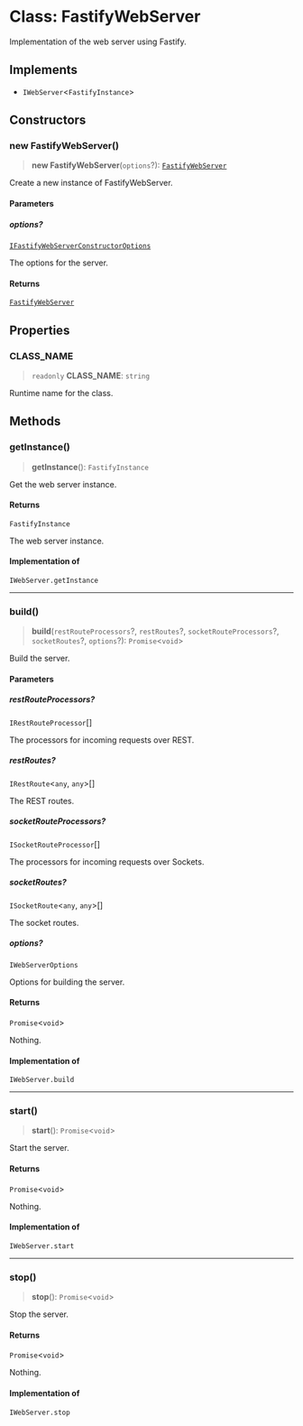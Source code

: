 # Class: FastifyWebServer

Implementation of the web server using Fastify.

## Implements

- `IWebServer`\<`FastifyInstance`\>

## Constructors

### new FastifyWebServer()

> **new FastifyWebServer**(`options`?): [`FastifyWebServer`](FastifyWebServer.md)

Create a new instance of FastifyWebServer.

#### Parameters

##### options?

[`IFastifyWebServerConstructorOptions`](../interfaces/IFastifyWebServerConstructorOptions.md)

The options for the server.

#### Returns

[`FastifyWebServer`](FastifyWebServer.md)

## Properties

### CLASS\_NAME

> `readonly` **CLASS\_NAME**: `string`

Runtime name for the class.

## Methods

### getInstance()

> **getInstance**(): `FastifyInstance`

Get the web server instance.

#### Returns

`FastifyInstance`

The web server instance.

#### Implementation of

`IWebServer.getInstance`

***

### build()

> **build**(`restRouteProcessors`?, `restRoutes`?, `socketRouteProcessors`?, `socketRoutes`?, `options`?): `Promise`\<`void`\>

Build the server.

#### Parameters

##### restRouteProcessors?

`IRestRouteProcessor`[]

The processors for incoming requests over REST.

##### restRoutes?

`IRestRoute`\<`any`, `any`\>[]

The REST routes.

##### socketRouteProcessors?

`ISocketRouteProcessor`[]

The processors for incoming requests over Sockets.

##### socketRoutes?

`ISocketRoute`\<`any`, `any`\>[]

The socket routes.

##### options?

`IWebServerOptions`

Options for building the server.

#### Returns

`Promise`\<`void`\>

Nothing.

#### Implementation of

`IWebServer.build`

***

### start()

> **start**(): `Promise`\<`void`\>

Start the server.

#### Returns

`Promise`\<`void`\>

Nothing.

#### Implementation of

`IWebServer.start`

***

### stop()

> **stop**(): `Promise`\<`void`\>

Stop the server.

#### Returns

`Promise`\<`void`\>

Nothing.

#### Implementation of

`IWebServer.stop`
